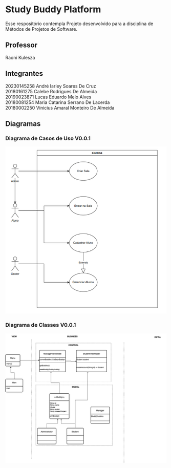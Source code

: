 # Study Buddy Platform

Esse respositório contempla Projeto desenvolvido para a disciplina de Métodos de Projetos de Software.

## Professor

Raoni Kulesza

## Integrantes

20230145258  André Iarley Soares De Cruz      		          
20180161275  Calebe Rodrigues De Almeida      			      
20190023871  Lucas Eduardo Melo Alves  	 			  
20180081254  Maria Catarina Serrano De Lacerda   		
20180002250  Vinicius Amaral Monteiro De Almeida  		

## Diagramas

### Diagrama de Casos de Uso V0.0.1

![Alt text](./assets/diagrama_casos_uso_v0.0.1.png "Diagrama de Casos de Uso V0.0.1")

### Diagrama de Classes V0.0.1

![Alt text](./assets/studdybuddyplat.drawio.png "Diagrama de Classes V0.0.1")